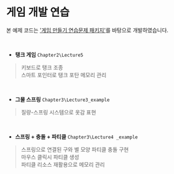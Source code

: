 # 게임 개발 연습

본 예제 코드는 ['게임 만들기 연습문제 패키지'](https://www.inflearn.com/course/c-2/)를 바탕으로 개발하였습니다.

<br>

 - **탱크 게임** `Chapter2\Lecture5`

> 키보드로 탱크 조종<br>
> 스마트 포인터로 탱크 포탄 메모리 관리<br>

<br>

 - **그물 스프링** `Chapter3\Lecture3_example`

> 질량-스프링 시스템으로 옷감 표현<br>

<br>

 - **스프링 + 충돌 + 파티클** `Chapter3\Lecture4 _example`

> 스프링으로 연결된 구와 별 모양 파티클 충돌 구현<br>
> 마우스 클릭시 파티클 생성<br>
> 파티클 리소스 재활용으로 메모리 관리<br>

